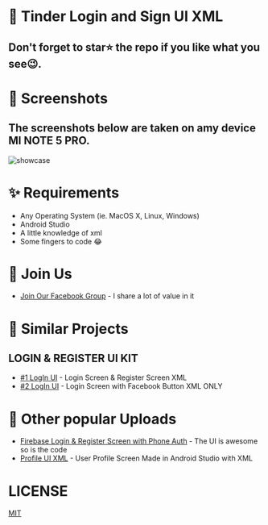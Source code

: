 # 📱 Tinder Login and Sign UI XML

## Don't forget to star⭐ the repo if you like what you see😉.

# 📸 Screenshots

## The screenshots below are taken on amy device MI NOTE 5 PRO.
![showcase](https://user-images.githubusercontent.com/55942632/66178852-64a33580-e684-11e9-924f-1fc48e0fd74f.png)

# ✨ Requirements
- Any Operating System (ie. MacOS X, Linux, Windows)
- Android Studio
- A little knowledge of xml
- Some fingers to code 😂

# 🤗 Join Us
* [Join Our Facebook Group](https://www.facebook.com/groups/519517995532897/) - I share a lot of value in it

# 👀 Similar Projects

## LOGIN & REGISTER UI KIT
* [#1 LogIn UI](https://github.com/theindianappguy/Android_XML_LOGIN_AND_REGISTER_UI_KIT_1) - Login Screen & Register Screen XML
* [#2 LogIn UI](https://github.com/theindianappguy/Android_XML_LOGIN_UI_KIT_2) - Login Screen with Facebook Button XML ONLY

# 📢 Other popular Uploads
* [Firebase Login & Register Screen with Phone Auth](https://github.com/theindianappguy/Login-SignupUI-FirebasePhoneauth) - The UI is awesome so is the code
* [Profile UI XML](https://github.com/theindianappguy/SampleProfileUi) - User Profile Screen Made in Android Studio with XML 


# LICENSE
[MIT](./LICENSE.md)

 
